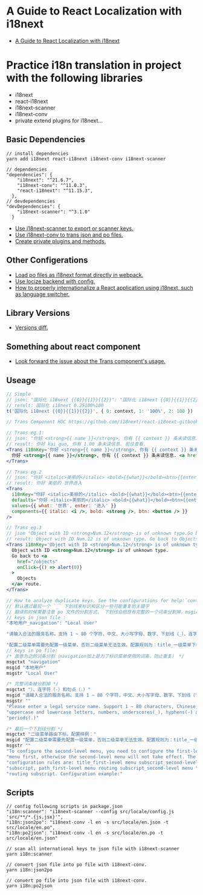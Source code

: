 
# A Guide to React Localization with i18next

- [A Guide to React Localization with i18next](https://phrase.com/blog/posts/localizing-react-apps-with-i18next)

# Practice i18n translation in project with the following libraries

- i18next
- react-i18next
- i18next-scanner
- i18next-conv
- private extend plugins for i18next...

## Basic Dependencies

``` dependencies
// install dependencies
yarn add i18next react-i18next i18next-conv i18next-scanner

// dependencies
"dependencies": {
    "i18next": "^21.6.7",
    "i18next-conv": "^11.0.3",
    "react-i18next": "^11.15.3",
  },
// devdependencies
"devDependencies": {
    "i18next-scanner": "^3.1.0"
  }
```

- [Use i18next-scanner to export or scanner keys.](https://github.com/i18next/i18next-scanner)
- [Use i18next-conv to trans json and po files.](<https://github.com/i18next/i18next-gettext-converter>)
- [Create private plugins and methods.](https://www.i18next.com/misc/creating-own-plugins#create-a-private-method-to-initialize-your-plugin)

## Other Configerations

- [Load po files as i18next format directly in webpack.](https://github.com/queicherius/i18next-po-loader)
- [Use locize backend with config.](https://github.com/locize/react-tutorial)
- [How to properly internationalize a React application using i18next, such as language switcher.](https://dev.to/adrai/how-to-properly-internationalize-a-react-application-using-i18next-3hdb)

## Library Versions

- [Versions diff.](https://react.i18next.com/latest/migrating-v9-to-v10)

## Something about react component

- [Look forward the issue about the Trans component's usage.](https://stackoverflow.com/questions/55000798/react-i18next-and-replacing-placeholder-keys-with-components)

## Useage

``` jsx
// Simple
// json: "国际化 i18next {{0}}{{1}}{{2}}": "国际化 i18next {{0}}{{1}}{{2}}"
// result: 国际化 i18next 0.25100%100
t('国际化 i18next {{0}}{{1}}{{2}}', { 0: context, 1: '100%', 2: 100 })

// Trans Component HOC https://github.com/i18next/react-i18next-gitbook/blob/master/latest/trans-component.md

// Trans eg.1: 
// json: "你好 <strong>{{ name }}</strong>, 你有 {{ context }} 条未读信息. <a href=\"http://baidu.com\">前往查看</a>": "你好 <1><0>{{name}}</0></1>, 你有 <3>{{context}}</3> 条未读信息. <5>前往查看</5>.",
// result: 你好 kai guo, 你有 1.00 条未读信息. 前往查看.
<Trans i18nKey='你好 <strong>{{ name }}</strong>, 你有 {{ context }} 条未读信息. <a href="http://baidu.com">前往查看</a>' count={context * 100}>
  你好 <strong>{{ name }}</strong>, 你有 {{ context }} 条未读信息. <a href="http://baidu.com">前往查看</a>.
</Trans>

// Trans eg.2
// json: "你好 <italic>美丽的</italic> <bold>{{what}}</bold><btn>{{enter}}</btn>": "你好 <italic>美丽的</italic> <bold>{{what}}</bold><btn>{{enter}}</btn>"
// result: 你好 美丽的 世界进入
<Trans
  i18nKey="你好 <italic>美丽的</italic> <bold>{{what}}</bold><btn>{{enter}}</btn>" // optional -> fallbacks to defaults if not provided
  defaults="你好 <italic>美丽的</italic> <bold>{{what}}</bold><btn>{{enter}}</btn>" // optional defaultValue
  values={{ what: '世界', enter: '进入' }}
  components={{ italic: <i />, bold: <strong />, btn: <button /> }}
/>

// Trans eg.3
// json "Object with ID <strong>Num.12</strong> is of unknown type.Go back to <a href=\"/objects\" onClick={() => alert(0)}>Objects</a> route.": "Object with ID <1>Num.12</1> is of unknown type. Go back to <3>Objects</3> route.",
// result: Object with ID Num.12 is of unknown type. Go back to Objects route.
<Trans i18nKey='Object with ID <strong>Num.12</strong> is of unknown type.Go back to <a href="/objects" onClick={() => alert(0)}>Objects</a> route.'>
  Object with ID <strong>Num.12</strong> is of unknown type.
  Go back to <a
    href="/objects"
    onClick={() => alert(0)}
  >
    Objects
  </a> route.
</Trans>

// How to analyze duplicate keys. See the configurations for help:`contextSeparator` and `pluralSeparator` in https://www.i18next.com/overview/configuration-options#others
// 默认通过最后一个 `_` 下划线来标识和区分一些可能重复的关键字
// 翻译的时候需要注意 po 文件的分割方式， 下划线会把原有完整的一个词条分割掉，msgid 会不完整，得结合 msgctxt，但是如例子中的`本地用户`是故意为之的-msgid是正确的。
// keys in json file :
"本地用户_navigation": "Local User"

"请输入合法的服务名称。支持 1 ~ 80 个字符，中文、大小写字母、数字、下划线（_）、连字符（-）和句点（.）": "Please enter a legal service name. Support 1 ~ 80 characters, Chinese, uppercase and lowercase letters, numbers, underscores(_), hyphens(-) and periods(.)",

"配置二级菜单需要先配置一级菜单，否则二级菜单无法生效。配置规则为：title_一级菜单下标_二级菜单下标，path_一级菜单路由下标_二级菜单路由下标。配置样例：": "To configure the second-level menu, you need to configure the first-level menu first, otherwise the second-level menu will not take effect. The configuration rules are: title_first-level menu subscript_second-level menu subscript, path_first-level menu routing subscript_second-level menu routing subscript. Configuration example:",
// keys in po file:
/* 故意为之的词条分割（navigation加上是为了标识菜单使用的词条，防止重复） */
msgctxt "navigation"
msgid "本地用户"
msgstr "Local User"

/* 完整词条被分割掉 */
msgctxt "）、连字符（-）和句点（.）"
msgid "请输入合法的服务名称。支持 1 ~ 80 个字符，中文、大小写字母、数字、下划线（"
msgstr ""
"Please enter a legal service name. Support 1 ~ 80 characters, Chinese, "
"uppercase and lowercase letters, numbers, underscores(_), hyphens(-) and "
"periods(.)"

/* 最后一个下划线分割 */
msgctxt "二级菜单路由下标。配置样例："
msgid "配置二级菜单需要先配置一级菜单，否则二级菜单无法生效。配置规则为：title_一级菜单下标_二级菜单下标，path_一级菜单路由下标"
msgstr ""
"To configure the second-level menu, you need to configure the first-level "
"menu first, otherwise the second-level menu will not take effect. The "
"configuration rules are: title_first-level menu subscript_second-level menu "
"subscript, path_first-level menu routing subscript_second-level menu "
"routing subscript. Configuration example:"

```

## Scripts

```scripts
// config following scripts in package.json
"i18n:scanner": "i18next-scanner --config src/locale/config.js 'src/**/*.{js,jsx}'",
"i18n:json2po": "i18next-conv -l en -s src/locale/en.json -t src/locale/en.po",
"i18n:po2json": "i18next-conv -l en -s src/locale/en.po -t src/locale/en.json"

// scan all international keys to json file with i18next-scanner 
yarn i18n:scanner

// convert json file into po file with i18next-conv.
yarn i18n:json2po

// convert po file into json file with i18next-conv.
yarn i18n:po2json

```
